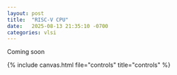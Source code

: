 ```yaml
---
layout: post
title:  "RISC-V CPU"
date:   2025-08-13 21:35:10 -0700
categories: vlsi
---
```


Coming soon

{% include canvas.html file="controls" title="controls" %}